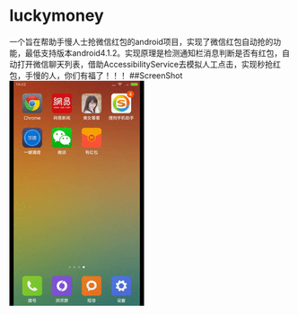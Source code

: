 # luckymoney
一个旨在帮助手慢人士抢微信红包的android项目，实现了微信红包自动抢的功能，最低支持版本android4.1.2。实现原理是检测通知栏消息判断是否有红包，自动打开微信聊天列表，借助AccessibilityService去模拟人工点击，实现秒抢红包，手慢的人，你们有福了！！！
##ScreenShot
![Alt text](demo6.gif)&nbsp;
